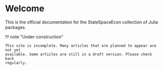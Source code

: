 # Welcome

This is the official documentation for the StateSpaceEcon collection of Julia
packages.

!!! note "Under construction"

    This site is incomplete. Many articles that are planned to appear are not yet
    available. Some articles are still in a draft version. Please check back
    regularly.

